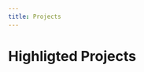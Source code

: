 ```yaml
---
title: Projects
---
```


<main id="show">

  <div class="vp-doc">

# Highligted Projects

  </div>

  <ul>
    <Card
      title="Calc Fast"
      image="./assets/projects/calcfast.png"
      url="https://play.google.com/store/apps/details?id=gautemo.game.calcfast"
      type="🤖"
      color="#43800c"
      :tech="['Android', 'Kotlin']"
    >
      <template #description>
          <p>
            Calc Fast is my biggest success so far! With daily players all over the world and many hundred thousands downloads. Calc Fast is a math game where you have 60 seconds to answer as many equations as possible. Giving you a score you can compete in the leaderboard with or just try to improve next time you play.
          </p>
          <a href="https://play.google.com/store/apps/details?id=gautemo.game.calcfast" target="_blank" rel="noopener">
            <img src="./assets/google-play-badge.png" alt="Get it on Google Play" style="width: 200px"/>
          </a>
        </template>
    </Card>     
    <Card
      title="Camera Timer"
      image="./assets/projects/camera_timer.png"
      url="https://play.google.com/store/apps/details?id=app.gautemo.cameratimer"
      type="🤖"
      color="#006064"
      :tech="['Android', 'Kotlin']"
    >
      <template #description>
          <p>
            This is a camera app that takes multiple photos in an interval. Simply pick your wanted initial delay, interval and how many photos you want.
          </p>
          <a href="https://play.google.com/store/apps/details?id=app.gautemo.cameratimer" target="_blank" rel="noopener">
            <img src="./assets/google-play-badge.png" alt="Get it on Google Play" style="width: 200px"/>
          </a>
        </template>
    </Card>    
    <Card
      title="Kuizzi"
      image="./assets/projects/kuizzi.png"
      url="https://kuizzi.app"
      github="https://github.com/gautemo/kuizzi"
      type="🕸️"
      color="#f4303c"
      :tech="['Vue', 'Firebase']"
    >
      <template #description>
          <p>
            A quiz game for your friends. You can create your own quiz and play it live with your friends who answers with their own device.
          </p>
        </template>
    </Card>    
    <Card
      title="Ordle"
      image="./assets/projects/ordle.jpg"
      url="https://ordle.no"
      github="https://github.com/gautemo/ordle"
      type="🕸️"
      color="#005e7d"
      :tech="['Vue']"
    >
      <template #description>
          <p>
            Ordle is the norwegian version of wordle, a fun word game where you guess the word of the day.
          </p>
        </template>
    </Card>      
    <Card
      title="Chances"
      image="./assets/projects/chances.png"
      type="🤖"
      url="https://play.google.com/store/apps/details?id=gautemo.game.randomdicecoinnumber"
      color="#ff5200"
      :tech="['Android', 'Java']"
    >
      <template #description>
          <p>
            Are you in need of some dices, cards, need to flip a coin or get a random number, but you don't have the items on you? Fear not, this app will save you. Now you always can do this from your phone.
          </p>
          <a href="https://play.google.com/store/apps/details?id=gautemo.game.randomdicecoinnumber" target="_blank" rel="noopener">
            <img src="./assets/google-play-badge.png" alt="Get it on Google Play" style="width: 200px"/>
          </a>
        </template>
    </Card>      
    <Card
      title="Planning Poker"
      image="./assets/projects/planning_poker.png"
      url="https://planning-poker-w.web.app/"
      github="https://github.com/gautemo/planning-poker"
      type="🕸️"
      color="#006155"
      :tech="['Vue', 'Firebase']"
    >
      <template #description>
          <p>
            Play planning poker together, each team member visits the site on their phone and have a screen with the dashboard visible in the room to get a overview of every vote.
          </p>
        </template>
    </Card>       
    <Card
      title="Run from Robots"
      image="./assets/projects/run_robots.png"
      type="🤖"
      url="https://play.google.com/store/apps/details?id=gautemo.game.runaway"
      color="#4d5d7b"
      :tech="['Android', 'Java']"
    >
      <template #description>
          <p>
            Run from Robots is a game where you need to survive for as long as you can. Don't get caught by the robots. This game is a re-creating of my first desktop game.
          </p>
          <a href="https://play.google.com/store/apps/details?id=gautemo.game.runaway" target="_blank" rel="noopener">
            <img src="./assets/google-play-badge.png" alt="Get it on Google Play" style="width: 200px"/>
          </a>
        </template>
    </Card>       
    <Card
      title="Fatty Bird"
      image="./assets/projects/fatty_bird.png"
      type="🤖"
      url="https://play.google.com/store/apps/details?id=gautemo.game.fattybird"
      color="#09c7c7"
      :tech="['libGDX', 'Java']"
    >
      <template #description>
          <p>
            Fatty Bird is a fun twist based on the famous Flappy Bird game. Made with the cross platform game-development application framework libGDX.
          </p>
          <a href="https://play.google.com/store/apps/details?id=gautemo.game.fattybird" target="_blank" rel="noopener">
            <img src="./assets/google-play-badge.png" alt="Get it on Google Play" style="width: 200px"/>
          </a>
        </template>
    </Card>       
    <Card
      title="Feed the Monster King"
      image="./assets/projects/feed_monster.jpg"
      type="🤖"
      url="https://play.google.com/store/apps/details?id=game.gautemo.feedthemonsterking"
      color="#842a57"
      :tech="['Android', 'Java', 'Kotlin']"
    >
      <template #description>
          <p>
            Feed the Monster King was my first real Android app. It's mainly a drinking game where you don't want to be the one who kills the monster!
          </p>
          <a href="https://play.google.com/store/apps/details?id=game.gautemo.feedthemonsterking" target="_blank" rel="noopener">
            <img src="./assets/google-play-badge.png" alt="Get it on Google Play" style="width: 200px"/>
          </a>
        </template>
    </Card>       
    <Card
      title="Exermon"
      image="./assets/projects/exermon.png"
      type="🤖"
      url="https://play.google.com/store/apps/details?id=gautor.games.exermon"
      color="#8fc5e4"
      :tech="['Android', 'Java']"
    >
      <template #description>
          <p>
            Exermon is co-created with Torbjørn Høivik. Exermon is inspired by tamagotchi, you need to do strength workout to keep you monster from dying and gaining strength.
          </p>
          <a href="https://play.google.com/store/apps/details?id=gautor.games.exermon" target="_blank" rel="noopener">
            <img src="./assets/google-play-badge.png" alt="Get it on Google Play" style="width: 200px"/>
          </a>
        </template>
    </Card>       
    <Card
      title="COVID-19 Timeline"
      image="./assets/projects/covid.webp"
      url="https://covid-19-timeline.netlify.app/"
      github="https://github.com/gautemo/covid19-timeline"
      type="🕸️"
      color="#2f4564"
      :tech="['Vue', 'Google Maps']"
    >
      <template #description>
          <p>
            Timeline of how the virus Covid-19 has spread across the worlds. Visualized in Google Maps and focuses on currently infected.
          </p>
        </template>
    </Card>      
    <Card
      title="touch-cli-windows"
      image="./assets/projects/touch.png"
      github="https://github.com/gautemo/touch-cli-windows"
      color="#e21414"
      :tech="['JavaScript']"
    >
      <template #description>
          <p>
            Mac and Linux has the simple touch command in the terminal. But on Windows it's hard to create files in the terminal. Install this package to solve the problem. 'npm i -g touch-cli-windows' to install and 'touch index.html app.js' to use.
          </p>
        </template>
    </Card>       
    <Card
      title="Emojis Picker"
      image="./assets/projects/emoji.png"
      github="https://github.com/gautemo/emoji-picker"
      color="#efaf42"
      :tech="['Vue', 'Electron']"
    >
      <template #description>
          <p>
            This app shows you all the emojis and smileys. You can click on the emoji to copy it to the clipboard. You can also search to quickly find the emoji you want.
          </p>
          <p>
            Download at <a href="https://www.microsoft.com/en-us/p/emojis-picker/9nfq6j6h002j" target="_blank" rel="noopener">
              Microsoft Store
            </a>
          </p>
        </template>
    </Card>     
    <Card
      title="Web Safe Fonts"
      image="./assets/projects/safe_fonts.png"
      url="https://web-safe-fonts.vercel.app/"
      github="https://github.com/gautemo/web-safe-fonts"
      type="🕸️"
      color="#525252"
      :tech="['Vue']"
    >
      <template #description>
          <p>
            Overview of web safe fonts in a page similar to Google Fonts.
          </p>
        </template>
    </Card>       
    <Card
      title="Christmas Game"
      image="./assets/projects/christmas_game.png"
      url="https://christmas-game.netlify.app/"
      github="https://github.com/gautemo/christmas-game"
      type="🕸️"
      color="#c24537"
      :tech="['Vue', 'Firebase']"
    >
      <template #description>
          <p>
            Collect as many presents as you can and climb the high score list. P.S. try out darkmode.
          </p>
        </template>
    </Card>       
    <Card
      title="Fargespillet"
      image="./assets/projects/color_game.png"
      url="http://fargespillet.surge.sh/"
      github="https://github.com/gautemo/game-hue-colors"
      type="🕸️"
      color="#5d49ca"
      :tech="['Vue']"
    >
      <template #description>
          <p>
            A color game I made for my 2 years old niece, where you use the Phillips Hue color lamps to learn colors. Playable in Norwegian and Dutch.
          </p>
        </template>
    </Card>       
  </ul>
</main>

<script setup>
import Card from './components/Card.vue'
</script>

<style scoped>
  h1 {
    margin-bottom: 0.5rem;
  }

  p:not(:first-child) {
    margin-top: 0.5rem;
  }

  ul {
    display: grid;
    grid-template-columns: repeat(auto-fill, minmax(350px,1fr));
    gap: 1rem;
    list-style: none;
    padding: 0;
  }
</style>
